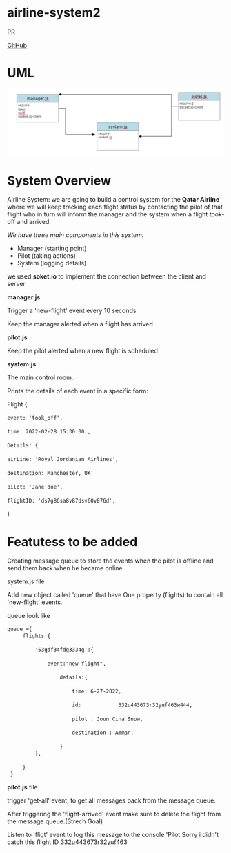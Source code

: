 # airline-system2

[PR](https://github.com/alsatarysamah/airline-system2/pull/2)

[GitHub](https://github.com/alsatarysamah/airline-system2)

# UML
![](./UML.png)

# System Overview
Airline System: we are going to build a control system for the **Qatar Airline**  where we will keep tracking each flight status by contacting the pilot of that flight who in turn will inform the manager and the system when a flight took-off and arrived.

*We have three main components in this system:*

- Manager (starting point)
- Pilot (taking actions)
- System (logging details)


we used ****soket.io**** to implement the connection between the client and server

**manager.js**

Trigger a 'new-flight' event every 10 seconds

Keep the manager alerted when a flight has arrived

**pilot.js**

Keep the pilot alerted when a new flight is scheduled

**system.js**

The main control room.

Prints the details of each event in a specific form:

Flight {

    event: 'took_off',

    time: 2022-02-28 15:30:00.,

    Details: {

    airLine: 'Royal Jordanian Airlines',

    destination: Manchester, UK'

    pilot: 'Jane doe',
    
    flightID: 'ds7g86sa8v87dsv60v876d',
}

# Featutess to be added

Creating message queue to store the events when the pilot is offline and send them back when he became online.

system.js file

Add new object called 'queue' that have One property (flights) to contain all 'new-flight' events.

queue look like

    queue ={
         flights:{

             '53gdf34fdg3334g':{

                 event:"new-flight",

                     details:{

                         time: 6-27-2022,

                         id:            332u443673r32yuf463w444,

                         pilot : Joun Cina Snow,

                         destination : Amman,

                     }
             },
            
         }
     }


**pilot.js** file

trigger 'get-all' event, to get all messages back from the message queue.

After triggering the 'flight-arrived' event make sure to delete the flight from the message queue.(Strech Goal)

Listen to 'fligt' event to log this message to the console 'Pilot:Sorry i didn't catch this flight ID 332u443673r32yuf463

